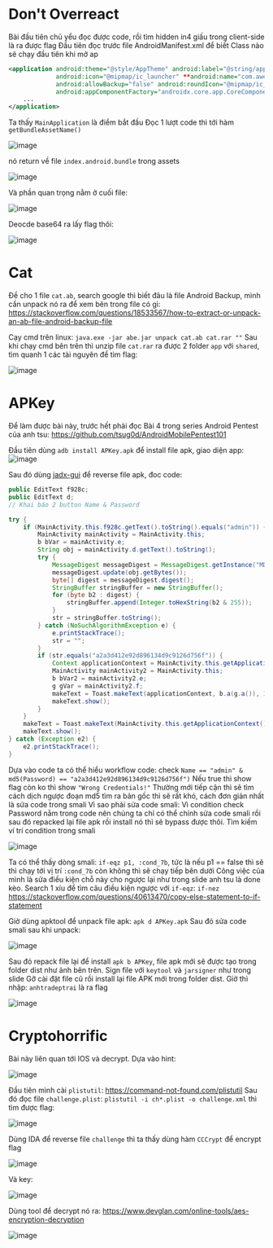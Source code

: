 # Don't Overreact
Bài đầu tiên chủ yểu đọc được code, rồi tìm hidden in4 giấu trong client-side là ra được flag
Đầu tiên đọc trước file AndroidManifest.xml để biết Class nào sẽ chạy đầu tiên khi mở ap
```xml
<application android:theme="@style/AppTheme" android:label="@string/app_name" 
             android:icon="@mipmap/ic_launcher" **android:name="com.awesomeproject.MainApplication" **
             android:allowBackup="false" android:roundIcon="@mipmap/ic_launcher_round" 
             android:appComponentFactory="androidx.core.app.CoreComponentFactory">
    ...
</application>
```
Ta thấy `MainApplication` là điểm bắt đầu
Đọc 1 lượt code thì tới hàm `getBundleAssetName()`

![image](https://user-images.githubusercontent.com/46492646/166906138-783ca30d-333c-496d-b0b2-0e57c95229df.png)

nó return về file `index.android.bundle` trong assets

![image](https://user-images.githubusercontent.com/46492646/166906580-ccfa1808-f68f-45ff-ac6c-04c807366391.png)

Và phần quan trọng nằm ở cuối file:

![image](https://user-images.githubusercontent.com/46492646/166906765-c661ce80-f0fe-402a-9acf-feced176b3e0.png)

Deocde base64 ra lấy flag thôi:

![image](https://user-images.githubusercontent.com/46492646/166906928-34ca6f97-2e65-4e14-b72c-4a166558c33d.png)

# Cat
Đề cho 1 file `cat.ab`, search google thì biết đâu là file Android Backup, mình cần unpack nó ra để xem bên trong file có gì: https://stackoverflow.com/questions/18533567/how-to-extract-or-unpack-an-ab-file-android-backup-file

Cạy cmd trên linux: `java.exe -jar abe.jar unpack cat.ab cat.rar ""`
Sau khi chạy cmd bên trên thì unzip file `cat.rar` ra được 2 folder `app` với `shared`, tìm quanh 1 các tài nguyên để tìm flag:

![image](https://user-images.githubusercontent.com/46492646/166909219-b467325f-1456-4654-9e0e-e073e02d421c.png)

# APKey
Để làm được bài này, trước hết phải đọc Bài 4 trong series Android Pentest của anh tsu:
https://github.com/tsug0d/AndroidMobilePentest101

Đầu tiên dùng `adb install APKey.apk` để install file apk, giao diện app:
![image](https://user-images.githubusercontent.com/46492646/166911513-9dc548cf-9482-4f64-ba20-4243a3798c8e.png)

Sau đó dùng [jadx-gui](https://github.com/skylot/jadx) để reverse file apk, đoc code:
```java
public EditText f928c;
public EditText d;
// Khai báo 2 button Name & Password

try {
    if (MainActivity.this.f928c.getText().toString().equals("admin")) {
        MainActivity mainActivity = MainActivity.this;
        b bVar = mainActivity.e;
        String obj = mainActivity.d.getText().toString();
        try {
            MessageDigest messageDigest = MessageDigest.getInstance("MD5");
            messageDigest.update(obj.getBytes());
            byte[] digest = messageDigest.digest();
            StringBuffer stringBuffer = new StringBuffer();
            for (byte b2 : digest) {
                stringBuffer.append(Integer.toHexString(b2 & 255));
            }
            str = stringBuffer.toString();
        } catch (NoSuchAlgorithmException e) {
            e.printStackTrace();
            str = "";
        }
        if (str.equals("a2a3d412e92d896134d9c9126d756f")) {
            Context applicationContext = MainActivity.this.getApplicationContext();
            MainActivity mainActivity2 = MainActivity.this;
            b bVar2 = mainActivity2.e;
            g gVar = mainActivity2.f;
            makeText = Toast.makeText(applicationContext, b.a(g.a()), 1);
            makeText.show();
        }
    }
    makeText = Toast.makeText(MainActivity.this.getApplicationContext(), "Wrong Credentials!", 0);
    makeText.show();
} catch (Exception e2) {
    e2.printStackTrace();
}
```
Dựa vào code ta có thể hiểu workflow code: check `Name == "admin" & md5(Password) == "a2a3d412e92d896134d9c9126d756f")`
Nếu true thì show flag còn ko thì show `"Wrong Credentials!"`
Thường mới tiếp cận thì sẽ tìm cách dịch ngược đoạn md5 tìm ra bản gốc thì sẽ rất khó, cách đơn giản nhất là sửa code trong smali
Vì sao phải sửa code smali: Vì condition check Password nằm trong code nên chúng ta chỉ có thể chỉnh sửa code smali rồi sau đó repacked lại file apk rồi install nó thì sẽ bypass được thôi.
Tìm kiếm ví trí condition trong smali

![image](https://user-images.githubusercontent.com/46492646/166912610-cef171e6-621d-4540-a8e2-14f02a4cd16d.png)

Ta có thể thấy dòng smali: `if-eqz p1, :cond_7b`, tức là nếu p1 == false thì sẽ thì chạy tới vị trí `:cond_7b` còn không thì sẽ chạy tiếp bên dưới
Công việc của mình là sửa điều kiện chỗ này cho ngược lại như trong slide anh tsu là done kèo.
Search 1 xíu để tìm câu điều kiện ngược với `if-eqz`: `if-nez`
https://stackoverflow.com/questions/40613470/copy-else-statement-to-if-statement

Giờ dùng apktool để unpack file apk:
`apk d APKey.apk`
Sau đó sửa code smali sau khi unpack:

![image](https://user-images.githubusercontent.com/46492646/166914721-9cdaba6d-a107-401e-b703-b77d6f24f5a7.png)

Sau đó repack file lại để install `apk b APKey`, file apk mới sẽ được tạo trong folder dist như ảnh bên trên.
Sign file với `keytool` và `jarsigner` như trong slide
Gỡ cài đặt file cũ rồi install lại file APK mới trong folder dist. Giờ thì nhập: `anhtradeptrai` là ra flag

![image](https://user-images.githubusercontent.com/46492646/166915287-05c2000f-7ec4-4006-ac39-05973201d8f0.png)

# Cryptohorrific
Bài này liên quan tới IOS và decrypt.
Dựa vào hint: 

![image](https://user-images.githubusercontent.com/46492646/166915680-b7bb986b-f3d2-4f9c-a1c5-038b744ca087.png)

Đầu tiên mình cài `plistutil`: https://command-not-found.com/plistutil
Sau đó đọc file `challenge.plist`: `plistutil -i ch*.plist -o challenge.xml` thì tìm được flag: 

![image](https://user-images.githubusercontent.com/46492646/166916171-b3d5c5a8-58f8-4bf3-8458-e8bbd8432300.png)

Dùng IDA để reverse file `challenge` thì ta thấy dùng hàm `CCCrypt` để encrypt flag

![image](https://user-images.githubusercontent.com/46492646/166916444-3cc1c796-0031-4dd6-945a-e42a861bfc7d.png)

Và key:

![image](https://user-images.githubusercontent.com/46492646/166916634-3944db02-160a-484e-af08-2e1f97ffbdb2.png)

Dùng tool để decrypt nó ra: https://www.devglan.com/online-tools/aes-encryption-decryption

![image](https://user-images.githubusercontent.com/46492646/166916725-3bc91baa-5200-47c2-a141-335685ea1d93.png)







